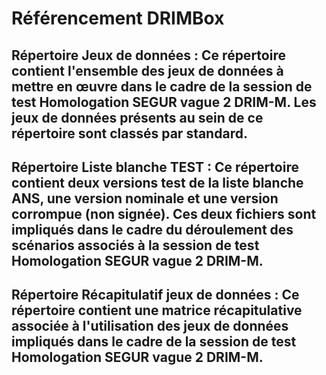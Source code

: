 # Référencement DRIMBox

## Répertoire Jeux de données : Ce répertoire contient l'ensemble des jeux de données à mettre en œuvre dans le cadre de la session de test Homologation SEGUR vague 2 DRIM-M. Les jeux de données présents au sein de ce répertoire sont classés par standard. 

## Répertoire Liste blanche TEST : Ce répertoire contient deux versions test de la liste blanche ANS, une version nominale et une version corrompue (non signée). Ces deux fichiers sont impliqués dans le cadre du déroulement des scénarios associés à la session de test Homologation SEGUR vague 2 DRIM-M.

## Répertoire Récapitulatif jeux de données : Ce répertoire contient une matrice récapitulative associée à l'utilisation des jeux de données impliqués dans le cadre de la session de test Homologation SEGUR vague 2 DRIM-M. 